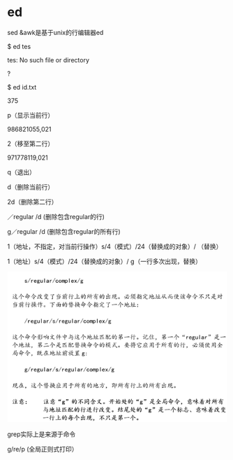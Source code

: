 # ed

sed &awk是基于unix的行编辑器ed

$ ed tes

tes: No such file or directory

?

$ ed id.txt

375

p（显示当前行）

986821055,021

2（移至第二行）

971778119,021

q（退出）

d（删除当前行）

2d（删除第二行）

／regular /d  \(删除包含regular的行\)

g／regular /d \(删除包含regular的所有行\)

1（地址，不指定，对当前行操作）s/4（模式）/24（替换成的对象）/ （替换）

1（地址）s/4（模式）/24（替换成的对象）/ g（一行多次出现，替换）

![](/assets/imported.png)

grep实际上是来源于命令

g/re/p \(全局正则式打印）




